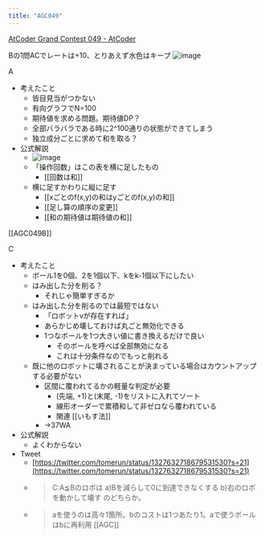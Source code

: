 ```yaml
---
title: "AGC049"
---
```


[AtCoder Grand Contest 049 - AtCoder](https://atcoder.jp/contests/agc049?lang=ja)

Bの1問ACでレートは+10、とりあえず水色はキープ
![image](https://gyazo.com/92996ab7b886dd1c37392137f308c8fb/thumb/1000)

A
- 考えたこと
    - 皆目見当がつかない
    - 有向グラフでN=100
    - 期待値を求める問題。期待値DP？
    - 全部バラバラである時に2^100通りの状態ができてしまう
    - 独立成分ごとに求めて和を取る？
- 公式解説
    - ![image](https://gyazo.com/b766b42c3b51dfb5c4c0a0df9f8f42c9/thumb/1000)
    - 「操作回数」はこの表を横に足したもの
        - [[回数は和]]
    - 横に足すかわりに縦に足す
        - [[xごとのf(x,y)の和はyごとのf(x,y)の和]]
        - [[足し算の順序の変更]]
        - [[和の期待値は期待値の和]]

[[AGC049B]]

C
- 考えたこと
    - ボール1を0個、2を1個以下、kをk-1個以下にしたい
    - はみ出した分を削る？
        - それじゃ簡単すぎるか
    - はみ出した分を削るのでは最短ではない
        - 「ロボットvが存在すれば」
        - あらかじめ壊しておけば丸ごと無効化できる
        - 1つなボールを1つ大きい値に書き換えるだけで良い
            - そのボールを呼べば全部無効になる
            - これは十分条件なのでもっと削れる
    - 既に他のロボットに壊されることが決まっている場合はカウントアップする必要がない
        - 区間に覆われてるかの軽量な判定が必要
            - (先端, +1)と(末尾, -1)をリストに入れてソート
            - 線形オーダーで累積和して非ゼロなら覆われている
            - 関連 [[いもす法]]
        - →37WA
- 公式解説
    - よくわからない
- Tweet
    - [https://twitter.com/tomerun/status/1327632718679531530?s=21](https://twitter.com/tomerun/status/1327632718679531530?s=21)
    - > C:A≦Bのロボは a)Bを減らして0に到達できなくする b)右のロボを動かして壊す のどちらか。
    - >  aを使うのは高々1箇所。bのコストは1つあたり1。aで使うボールはbに再利用
[[AGC]]
